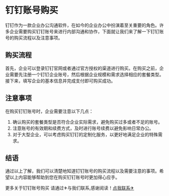 # 钉钉账号购买

钉钉作为一款企业办公沟通软件，在如今的企业办公中扮演着至关重要的角色。许多企业需要购买钉钉账号来进行内部沟通和协作，下面就让我们来了解一下钉钉账号的购买流程以及注意事项。

## 购买流程

首先，企业可以登录钉钉官网或者通过官方授权的渠道进行购买。在购买之前，企业需要先注册一个钉钉企业账号，然后根据企业规模和需求选择相应的套餐类型。接下来，填写企业的基本信息并完成支付即可购买成功。

## 注意事项

在购买钉钉账号时，企业需要注意以下几点：
1. 确认购买的套餐类型是否符合企业实际需求，避免购买过多或者不足的账号。
2. 注意账号的有效期和续费方式，及时进行账号续费以避免影响日常办公。
3. 对于大型企业，可以考虑购买钉钉的定制化服务，以更好地满足企业的特殊需求。

## 结语

通过以上了解，我们可以清楚地知道钉钉账号的购买流程以及需要注意的事项。希望以上内容能够帮助到您在购买钉钉账号时更加得心应手。

更多关于钉钉账号购买 请通过✈与我们联系,感谢阅读！[点我联系✈](https://hk.G208.com)